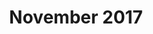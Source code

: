 ---
title: November 2017
showTitle: true
showOnHomepage: true
image: /img/drawings/mirrorflower.jpg
materials: Expo Marker
description:
---